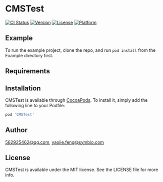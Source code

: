 # CMSTest

[![CI Status](https://img.shields.io/travis/562925462@qq.com/CMSTest.svg?style=flat)](https://travis-ci.org/562925462@qq.com/CMSTest)
[![Version](https://img.shields.io/cocoapods/v/CMSTest.svg?style=flat)](https://cocoapods.org/pods/CMSTest)
[![License](https://img.shields.io/cocoapods/l/CMSTest.svg?style=flat)](https://cocoapods.org/pods/CMSTest)
[![Platform](https://img.shields.io/cocoapods/p/CMSTest.svg?style=flat)](https://cocoapods.org/pods/CMSTest)

## Example

To run the example project, clone the repo, and run `pod install` from the Example directory first.

## Requirements

## Installation

CMSTest is available through [CocoaPods](https://cocoapods.org). To install
it, simply add the following line to your Podfile:

```ruby
pod 'CMSTest'
```

## Author

562925462@qq.com, yaojie.feng@symbio.com

## License

CMSTest is available under the MIT license. See the LICENSE file for more info.

